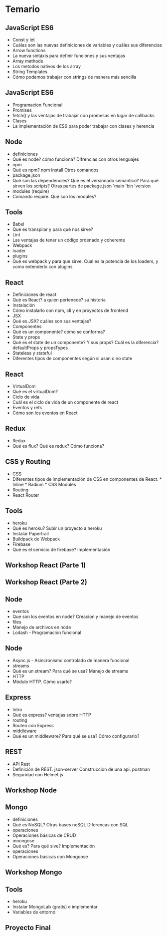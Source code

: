 # Temario


## JavaScript ES6

* Const y let
 * Cuáles son las nuevas definiciones de variables y cuáles sus diferencias
* Arrow functions
 * La nueva sintáxis para definir funciones y sus ventajas
* Array methods
 * Los metodos nativos de los array
* String Templates
 * Cómo podemos trabajar con strings de manera más sencilla

## JavaScript ES6

* Programacion Funcional
* Promises
 * fetch() y las ventajas de trabajar con promesas en lugar de callbacks
* Clases
 * La implementación de ES6 para poder trabajar con clases y herencia

## Node

* definiciones
 * Qué es node? cómo funciona? Difrencias con otros lenguajes
* npm
 * Qué es npm? npm install Otros comandos
* package.json
 * Qué son las dependencies? Qué es el versionado semantico? Para qué sirven los scripts? Otras partes de package.json 'main 'bin 'version
* modules (require)
 * Comando require. Qué son los modules?
 
## Tools 

* Babel
 * Qué es transpilar y para qué nos sirve?
* Lint
 * Las ventajas de tener un código ordenado y coherente
* Webpack
 * loader
 * plugins 
 * Qué es webpack y para que sirve. Cual es la potencia de los loaders, y como extenderlo con plugins

## React

* Definiciones de react
 * Qué es React? a quien pertenece? su historia
* Instalación
 * Cómo instalarlo con npm, cli y en proyectos de frontend
* JSX
 * Qué es JSX? cuáles son sus ventajas?
* Componentes
 * Qué es un componente? cómo se conforma?
* State y props
 * Qué es el state de un componente? Y sus props? Cuál es la diferencia? defaultProps y propsTypes
* Stateless y stateful
 * Diferentes tipos de componentes según si usan o no state

## React

* VirtualDom
 * Qué es el virtualDom?
* Ciclo de vida
 * Cuál es el ciclo de vida de un componente de react
* Eventos y refs
 * Cómo son los eventos en React

## Redux

* Redux
 * Qué es flux? Qué es redux? Cómo funciona?

## CSS y Routing

* CSS
 * Diferentes tipos de implementación de CSS en componentes de React. * Inline * Radium * CSS Modules
* Routing
 * React Router

## Tools

* heroku
 * Qué es heroku? Subir un proyecto a heroku
 * Instalar Papertrail
 * Buildpack de Webpack
* Firebase
 * Qué es el servicio de firebase? Implementación
 
## Workshop React (Parte 1)

## Workshop React (Parte 2)

## Node

* eventos
 * Que son los eventos en node? Creacion y manejo de eventos
* files
 * Manejo de archivos en node
* Lodash - Programacion funcional
 
## Node
 
* Async.js - Asincronismo controlado de manera funcional
* streams
 * Qué es un stream? Para qué se usa? Manejo de streams
* HTTP
 * Módulo HTTP. Cómo usarlo?
 
## Express

* Intro
 * Qué es express? ventajas sobre HTTP
* routing
 * Routeo con Express
* middleware
 * Qué es un middleware? Para qué se usa? Cómo configurarlo?
 
## REST 

* API Rest
 * Definición de REST. json-server Construccion de una api. postman
* Seguridad con Helmet.js
 
## Workshop Node

## Mongo

* definiciones
 * Qué es NoSQL? Otras bases noSQL Diferencas con SQL
* operaciones
 * Operaciones básicas de CRUD
* moongose
 * Qué es? Para qué sive? Implementación
* operaciones
 * Operaciones básicas con Mongoose
 
## Workshop Mongo

## Tools

* heroku
 * Instalar MongoLab (gratis) e implementar
 * Variables de entorno

## Proyecto Final
